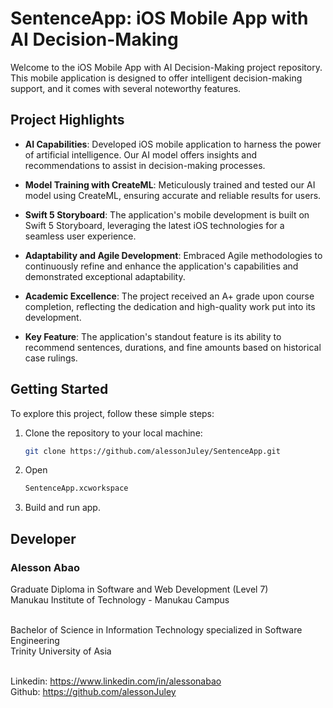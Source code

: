 # SentenceApp: iOS Mobile App with AI Decision-Making

Welcome to the iOS Mobile App with AI Decision-Making project repository. This mobile application is designed to offer intelligent decision-making support, and it comes with several noteworthy features.

## Project Highlights

- **AI Capabilities**: Developed iOS mobile application to harness the power of artificial intelligence. Our AI model offers insights and recommendations to assist in decision-making processes.

- **Model Training with CreateML**: Meticulously trained and tested our AI model using CreateML, ensuring accurate and reliable results for users.

- **Swift 5 Storyboard**: The application's mobile development is built on Swift 5 Storyboard, leveraging the latest iOS technologies for a seamless user experience.

- **Adaptability and Agile Development**: Embraced Agile methodologies to continuously refine and enhance the application's capabilities and demonstrated exceptional adaptability.

- **Academic Excellence**: The project received an A+ grade upon course completion, reflecting the dedication and high-quality work put into its development.

- **Key Feature**: The application's standout feature is its ability to recommend sentences, durations, and fine amounts based on historical case rulings. 

## Getting Started

To explore this project, follow these simple steps:

1. Clone the repository to your local machine:
   ```bash
   git clone https://github.com/alessonJuley/SentenceApp.git
2. Open
   ```bash
   SentenceApp.xcworkspace
3. Build and run app.




## Developer
<h3>Alesson Abao</h3>
Graduate Diploma in Software and Web Development (Level 7)<br>
Manukau Institute of Technology - Manukau Campus <br><br>

Bachelor of Science in Information Technology specialized in Software Engineering<br>
Trinity University of Asia <br><br>

Linkedin: https://www.linkedin.com/in/alessonabao <br>
Github: https://github.com/alessonJuley <br>
